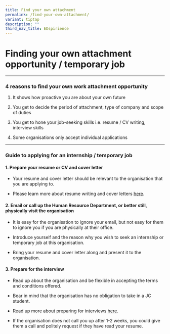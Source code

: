 ```yaml
---
title: Find your own attachment
permalink: /find-your-own-attachment/
variant: tiptap
description: ""
third_nav_title: EDspirience
---
```

<h1>Finding your own attachment opportunity / temporary job</h1>
<hr>
<h3><strong>4 reasons to&nbsp;find your own work attachment opportunity</strong></h3>
<ol>
<li>
<p>It shows how proactive you are about your own future</p>
</li>
<li>
<p>You get to decide the period&nbsp;of attachment, type of company&nbsp;and
scope of duties</p>
</li>
<li>
<p>You get to hone your job-seeking skills i.e. resume / CV writing, interview
skills</p>
</li>
<li>
<p>Some organisations only accept individual applications</p>
</li>
</ol>
<hr>
<h3><strong>Guide to applying for an internship / temporary job</strong></h3>
<h4>1. Prepare&nbsp;your resume or&nbsp;CV and cover letter</h4>
<ul>
<li>
<p>Your resume and cover letter should be relevant to the organisation that
you are applying to.</p>
</li>
<li>
<p>Please learn more about resume writing and cover letters&nbsp;<a href="https://ecg.nanyangjc.moe.edu.sg/resumes-and-cvs/" class="wixui-rich-text__text" rel="noopener noreferrer nofollow" target="_self"><u>here</u></a>.</p>
</li>
</ul>
<h4>2. Email or call up the Human Resource Department, or better still, physically visit the organisation</h4>
<ul>
<li>
<p>It is easy for the organisation to ignore your email, but not easy for
them to ignore you if you are physically at their office.</p>
</li>
<li>
<p>Introduce yourself and the reason why you wish to seek an internship or
temporary job at this organisation.</p>
</li>
<li>
<p>Bring your resume and cover letter along and present it to the organisation.</p>
</li>
</ul>
<h4>3. Prepare for the interview</h4>
<ul>
<li>
<p>Read up about the organisation and be flexible in accepting the terms
and conditions offered.</p>
</li>
<li>
<p>Bear in mind that the organisation has no obligation to take in a JC student.</p>
</li>
<li>
<p>Read up more about preparing for interviews <a href="https://www.nyjcecg.com/interview-preparation" class="wixui-rich-text__text" rel="noopener noreferrer nofollow" target="_self"><u>here</u></a>.&nbsp;</p>
</li>
<li>
<p>If the organisation does not call you up after 1-2 weeks, you could give
them a call and politely request if they have read your resume.</p>
</li>
</ul>
<p></p>